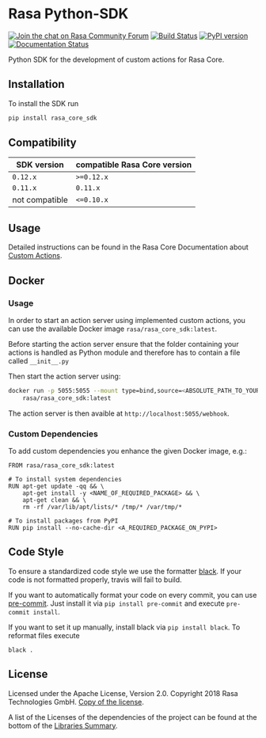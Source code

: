 # Rasa Python-SDK
[![Join the chat on Rasa Community Forum](https://img.shields.io/badge/forum-join%20discussions-brightgreen.svg)](https://forum.rasa.com/?utm_source=badge&utm_medium=badge&utm_campaign=pr-badge&utm_content=badge)
[![Build Status](https://travis-ci.com/RasaHQ/rasa_core_sdk.svg?branch=master)](https://travis-ci.com/RasaHQ/rasa_core_sdk)
[![PyPI version](https://img.shields.io/pypi/v/rasa_core_sdk.svg)](https://pypi.python.org/pypi/rasa-core-sdk)
[![Documentation Status](https://img.shields.io/badge/docs-stable-brightgreen.svg)](https://rasa.com/docs/core)

Python SDK for the development of custom actions for Rasa Core.

## Installation

To install the SDK run

```bash
pip install rasa_core_sdk
```

## Compatibility

| SDK version   | compatible Rasa Core version           |
|---------------|----------------------------------------|
| `0.12.x`      | `>=0.12.x`                             |
| `0.11.x`      | `0.11.x`                               |
| not compatible | `<=0.10.x`                             |

## Usage

Detailed instructions can be found in the Rasa Core Documentation about
[Custom Actions](https://rasa.com/docs/core/customactions).

## Docker

### Usage

In order to start an action server using implemented custom actions,
you can use the available Docker image `rasa/rasa_core_sdk:latest`.

Before starting the action server ensure that the folder containing
your actions is handled as Python module and therefore has to contain
a file called `__init__.py`

Then start the action server using:

```bash
docker run -p 5055:5055 --mount type=bind,source=<ABSOLUTE_PATH_TO_YOUR_ACTIONS>,target=/app/actions \
	rasa/rasa_core_sdk:latest
```

The action server is then avaible at `http://localhost:5055/webhook`.

### Custom Dependencies

To add custom dependencies you enhance the given Docker image, e.g.:

```
FROM rasa/rasa_core_sdk:latest

# To install system dependencies
RUN apt-get update -qq && \
    apt-get install -y <NAME_OF_REQUIRED_PACKAGE> && \
    apt-get clean && \
    rm -rf /var/lib/apt/lists/* /tmp/* /var/tmp/*

# To install packages from PyPI
RUN pip install --no-cache-dir <A_REQUIRED_PACKAGE_ON_PYPI>
```

## Code Style

To ensure a standardized code style we use the formatter [black](https://github.com/ambv/black).
If your code is not formatted properly, travis will fail to build.

If you want to automatically format your code on every commit, you can use [pre-commit](https://pre-commit.com/).
Just install it via `pip install pre-commit` and execute `pre-commit install`.

If you want to set it up manually, install black via `pip install black`.
To reformat files execute
```
black .
```


## License
Licensed under the Apache License, Version 2.0. Copyright 2018 Rasa
Technologies GmbH. [Copy of the license](LICENSE.txt).

A list of the Licenses of the dependencies of the project can be found at
the bottom of the
[Libraries Summary](https://libraries.io/github/RasaHQ/rasa_core_sdk).
